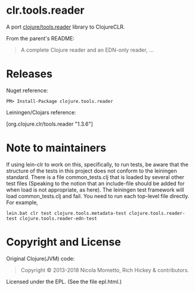 # clr.tools.reader

A port [ clojure/tools.reader](https://github.com/clojure/tools.reader) library to ClojureCLR.

From the parent's README:

> A complete Clojure reader and an EDN-only reader, ...

# Releases

Nuget reference:

    PM> Install-Package clojure.tools.reader

Leiningen/Clojars reference:

   [org.clojure.clr/tools.reader "1.3.6"]


# Note to maintainers

If using lein-clr to work on this, specifically, to run tests, be aware that the structure of the tests in this project does not conform to the leiningen standard.  There is a file common_tests.clj that is loaded by several other test files  (Speaking to the notion that an include-file should be added for when load is not appropriate, as here).  The leiningen test framework will load common_tests.clj and fail.  You need to run each top-level file directly.  For example,

```
lein.bat clr test clojure.tools.metadata-test clojure.tools.reader-test clojure.tools.reader-edn-test
```

# Copyright and License #

Original Clojure(JVM) code: 

> Copyright © 2013-2018 Nicola Mometto, Rich Hickey & contributors.


Licensed under the EPL. (See the file epl.html.)
